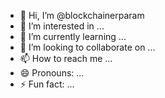 - 👋 Hi, I’m @blockchainerparam
- 👀 I’m interested in ...
- 🌱 I’m currently learning ...
- 💞️ I’m looking to collaborate on ...
- 📫 How to reach me ...
- 😄 Pronouns: ...
- ⚡ Fun fact: ...

<!---
blockchainerparam/blockchainerparam is a ✨ special ✨ repository because its `README.md` (this file) appears on your GitHub profile.
You can click the Preview link to take a look at your changes.
--->
